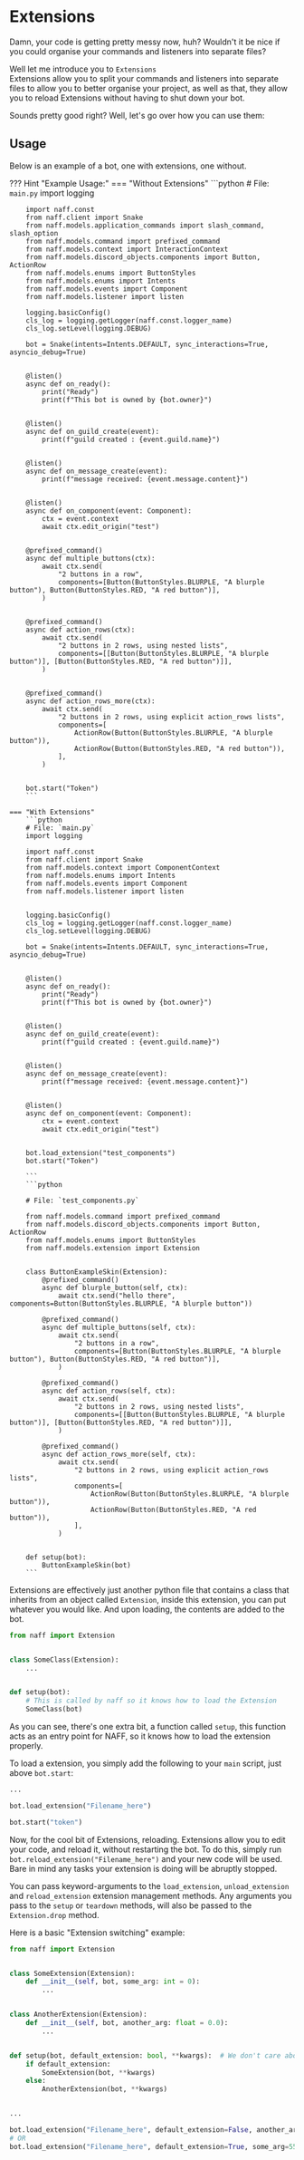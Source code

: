 # Extensions

Damn, your code is getting pretty messy now, huh? Wouldn't it be nice if you could organise your commands and listeners into separate files?

Well let me introduce you to `Extensions`<br>
Extensions allow you to split your commands and listeners into separate files to allow you to better organise your project,
as well as that, they allow you to reload Extensions without having to shut down your bot.

Sounds pretty good right? Well, let's go over how you can use them:

## Usage

Below is an example of a bot, one with extensions, one without.

??? Hint "Example Usage:"
    === "Without Extensions"
        ```python
        # File: `main.py`
        import logging

        import naff.const
        from naff.client import Snake
        from naff.models.application_commands import slash_command, slash_option
        from naff.models.command import prefixed_command
        from naff.models.context import InteractionContext
        from naff.models.discord_objects.components import Button, ActionRow
        from naff.models.enums import ButtonStyles
        from naff.models.enums import Intents
        from naff.models.events import Component
        from naff.models.listener import listen

        logging.basicConfig()
        cls_log = logging.getLogger(naff.const.logger_name)
        cls_log.setLevel(logging.DEBUG)

        bot = Snake(intents=Intents.DEFAULT, sync_interactions=True, asyncio_debug=True)


        @listen()
        async def on_ready():
            print("Ready")
            print(f"This bot is owned by {bot.owner}")


        @listen()
        async def on_guild_create(event):
            print(f"guild created : {event.guild.name}")


        @listen()
        async def on_message_create(event):
            print(f"message received: {event.message.content}")


        @listen()
        async def on_component(event: Component):
            ctx = event.context
            await ctx.edit_origin("test")


        @prefixed_command()
        async def multiple_buttons(ctx):
            await ctx.send(
                "2 buttons in a row",
                components=[Button(ButtonStyles.BLURPLE, "A blurple button"), Button(ButtonStyles.RED, "A red button")],
            )


        @prefixed_command()
        async def action_rows(ctx):
            await ctx.send(
                "2 buttons in 2 rows, using nested lists",
                components=[[Button(ButtonStyles.BLURPLE, "A blurple button")], [Button(ButtonStyles.RED, "A red button")]],
            )


        @prefixed_command()
        async def action_rows_more(ctx):
            await ctx.send(
                "2 buttons in 2 rows, using explicit action_rows lists",
                components=[
                    ActionRow(Button(ButtonStyles.BLURPLE, "A blurple button")),
                    ActionRow(Button(ButtonStyles.RED, "A red button")),
                ],
            )


        bot.start("Token")
        ```

    === "With Extensions"
        ```python
        # File: `main.py`
        import logging

        import naff.const
        from naff.client import Snake
        from naff.models.context import ComponentContext
        from naff.models.enums import Intents
        from naff.models.events import Component
        from naff.models.listener import listen


        logging.basicConfig()
        cls_log = logging.getLogger(naff.const.logger_name)
        cls_log.setLevel(logging.DEBUG)

        bot = Snake(intents=Intents.DEFAULT, sync_interactions=True, asyncio_debug=True)


        @listen()
        async def on_ready():
            print("Ready")
            print(f"This bot is owned by {bot.owner}")


        @listen()
        async def on_guild_create(event):
            print(f"guild created : {event.guild.name}")


        @listen()
        async def on_message_create(event):
            print(f"message received: {event.message.content}")


        @listen()
        async def on_component(event: Component):
            ctx = event.context
            await ctx.edit_origin("test")


        bot.load_extension("test_components")
        bot.start("Token")

        ```
        ```python

        # File: `test_components.py`

        from naff.models.command import prefixed_command
        from naff.models.discord_objects.components import Button, ActionRow
        from naff.models.enums import ButtonStyles
        from naff.models.extension import Extension


        class ButtonExampleSkin(Extension):
            @prefixed_command()
            async def blurple_button(self, ctx):
                await ctx.send("hello there", components=Button(ButtonStyles.BLURPLE, "A blurple button"))

            @prefixed_command()
            async def multiple_buttons(self, ctx):
                await ctx.send(
                    "2 buttons in a row",
                    components=[Button(ButtonStyles.BLURPLE, "A blurple button"), Button(ButtonStyles.RED, "A red button")],
                )

            @prefixed_command()
            async def action_rows(self, ctx):
                await ctx.send(
                    "2 buttons in 2 rows, using nested lists",
                    components=[[Button(ButtonStyles.BLURPLE, "A blurple button")], [Button(ButtonStyles.RED, "A red button")]],
                )

            @prefixed_command()
            async def action_rows_more(self, ctx):
                await ctx.send(
                    "2 buttons in 2 rows, using explicit action_rows lists",
                    components=[
                        ActionRow(Button(ButtonStyles.BLURPLE, "A blurple button")),
                        ActionRow(Button(ButtonStyles.RED, "A red button")),
                    ],
                )


        def setup(bot):
            ButtonExampleSkin(bot)
        ```

Extensions are effectively just another python file that contains a class that inherits from an object called `Extension`,
inside this extension, you can put whatever you would like. And upon loading, the contents are added to the bot.

```python
from naff import Extension


class SomeClass(Extension):
    ...


def setup(bot):
    # This is called by naff so it knows how to load the Extension
    SomeClass(bot)
```
As you can see, there's one extra bit, a function called `setup`, this function acts as an entry point for NAFF,
so it knows how to load the extension properly.

To load a extension, you simply add the following to your `main` script, just above `bot.start`:

```python
...

bot.load_extension("Filename_here")

bot.start("token")
```

Now, for the cool bit of Extensions, reloading. Extensions allow you to edit your code, and reload it, without restarting the bot.
To do this, simply run `bot.reload_extension("Filename_here")` and your new code will be used. Bare in mind any tasks your extension
is doing will be abruptly stopped.


You can pass keyword-arguments to the `load_extension`, `unload_extension` and `reload_extension` extension management methods.
Any arguments you pass to the `setup` or `teardown` methods, will also be passed to the `Extension.drop` method.

Here is a basic "Extension switching" example:

```python
from naff import Extension


class SomeExtension(Extension):
    def __init__(self, bot, some_arg: int = 0):
        ...


class AnotherExtension(Extension):
    def __init__(self, bot, another_arg: float = 0.0):
        ...


def setup(bot, default_extension: bool, **kwargs):  # We don't care about other arguments here.
    if default_extension:
        SomeExtension(bot, **kwargs)
    else:
        AnotherExtension(bot, **kwargs)


...

bot.load_extension("Filename_here", default_extension=False, another_arg=3.14)
# OR
bot.load_extension("Filename_here", default_extension=True, some_arg=555)
```
